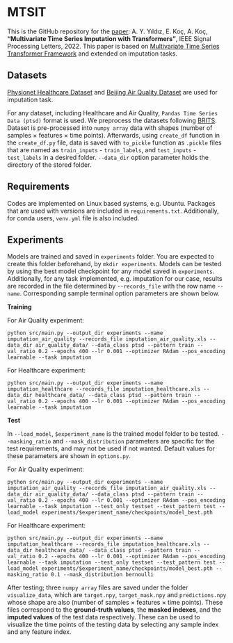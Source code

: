 # MTSIT
This is the GitHub repository for the [paper](https://ieeexplore.ieee.org/document/9964035): A. Y. Yıldız, E. Koç, A. Koç, **“Multivariate Time Series Imputation with Transformers”**, IEEE Signal Processing Letters, 2022. This paper is based on [Multivariate Time Series Transformer Framework](https://github.com/gzerveas/mvts_transformer) and extended on imputation tasks.

## Datasets

[Physionet Healthcare Dataset](https://physionet.org/content/challenge-2012/1.0.0/) and [Beijing Air Quality Dataset](https://www.microsoft.com/en-us/research/publication/forecasting-fine-grained-air-quality-based-on-big-data/) are used for imputation task.

For any dataset, including Healthcare and Air Quality, `Pandas Time Series Data (ptsd)` format is used. We preprocess the datasets following [BRITS](https://github.com/caow13/BRITS). Dataset is pre-processed into `numpy array` data with shapes (number of samples &#215; features &#215; time points). Afterwards, using `create_df` function in the `create_df.py` file, data is saved with `to_pickle` function as `.pickle` files that are named as `train_inputs` - `train_labels`, and `test_inputs` - `test_labels` in a desired folder. `--data_dir` option parameter holds the directory of the stored folder.

## Requirements

Codes are implemented on Linux based systems, e.g. Ubuntu. Packages that are used with versions are included in `requirements.txt`. Additionally, for conda users, `venv.yml` file is also included.

## Experiments

Models are trained and saved in `experiments` folder. You are expected to create this folder beforehand, by `mkdir experiments`. Models can be tested by using the best model checkpoint for any model saved in `experiments`. Additionally, for any task implemented, e.g. imputation for our case, results are recorded in the file determined by `--records_file` with the row name `--name`. Corresponding sample terminal option parameters are shown below.

**Training**

For Air Quality experiment:

```
python src/main.py --output_dir experiments --name imputation_air_quality --records_file imputation_air_quality.xls --data_dir air_quality_data/ --data_class ptsd --pattern train --val_ratio 0.2 --epochs 400 --lr 0.001 --optimizer RAdam --pos_encoding learnable --task imputation
```

For Healthcare experiment:

```
python src/main.py --output_dir experiments --name imputation_healthcare --records_file imputation_healthcare.xls --data_dir healthcare_data/ --data_class ptsd --pattern train --val_ratio 0.2 --epochs 400 --lr 0.001 --optimizer RAdam --pos_encoding learnable --task imputation
```

**Test**

In `--load_model`, `$experiment_name` is the trained model folder to be tested. `--masking_ratio` and `--mask_distribution` parameters are specific for the test requirements, and may not be used if not wanted. Default values for these parameters are shown in `options.py`.

For Air Quality experiment:

```
python src/main.py --output_dir experiments --name imputation_air_quality --records_file imputation_air_quality.xls --data_dir air_quality_data/ --data_class ptsd --pattern train --val_ratio 0.2 --epochs 400 --lr 0.001 --optimizer RAdam --pos_encoding learnable --task imputation --test_only testset --test_pattern test --load_model experiments/$experiment_name/checkpoints/model_best.pth
```

For Healthcare experiment:

```
python src/main.py --output_dir experiments --name imputation_healthcare --records_file imputation_healthcare.xls --data_dir healthcare_data/ --data_class ptsd --pattern train --val_ratio 0.2 --epochs 400 --lr 0.001 --optimizer RAdam --pos_encoding learnable --task imputation --test_only testset --test_pattern test --load_model experiments/$experiment_name/checkpoints/model_best.pth --masking_ratio 0.1 --mask_distribution bernoulli
```

After testing; three `numpy array` files are saved under the folder `visualize_data`, which are `target.npy`, `target_mask.npy` and `predictions.npy` whose shape are also (number of samples &#215; features &#215; time points). These files correspond to the **ground-truth values**, the **masked indexes**, and the **imputed values** of the test data respectively. These can be used to visualize the time points of the testing data by selecting any sample index and any feature index.
